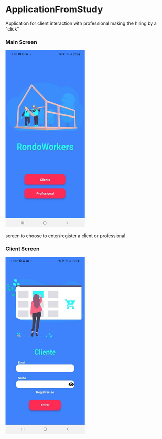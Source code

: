# ApplicationFromStudy

Application for client interaction with professional making the hiring by a "click"

<div>
<h3>Main Screen</h3>
<img src="./src/assets/imagen1.jpg" width='250'/>
<p float="right">screen to choose to enter/register a client or professional</p>

<h3>Client Screen</h3>
<img src="./src/assets/imagen2.jpg" width='250'/>
</div>
